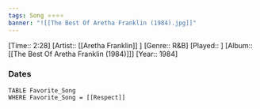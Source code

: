 ```yaml
---
tags: Song ⭐⭐⭐⭐ 
banner: "![[The Best Of Aretha Franklin (1984).jpg]]"
---
```

[Time:: 2:28]
[Artist:: [[Aretha Franklin]] ]
[Genre:: R&B]
[Played:: ]
[Album:: [[The Best Of Aretha Franklin (1984)]]]
[Year:: 1984]
### Dates
````dataview
TABLE Favorite_Song
WHERE Favorite_Song = [[Respect]]
````